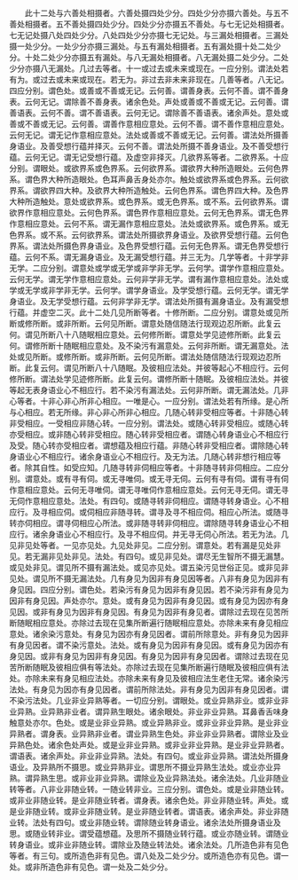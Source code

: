 <!-- { "loadSidebar": true } -->
　　此十二处与六善处相摄者。六善处摄四处少分。四处少分亦摄六善处。与五不善处相摄者。五不善处摄四处少分。四处少分亦摄五不善处。与七无记处相摄者。七无记处摄八处四处少分。八处四处少分亦摄七无记处。与三漏处相摄者。三漏处摄一处少分。一处少分亦摄三漏处。与五有漏处相摄者。五有漏处摄十处二处少分。十处二处少分亦摄五有漏处。与八无漏处相摄者。八无漏处摄二处少分。二处少分亦摄八无漏处。几过去等者。十一或过去或未来或现在。一应分别。谓法处若有为。或过去或未来或现在。若无为。非过去非未来非现在。几善等者。八无记。四应分别。谓色处。或善或不善或无记。云何善。谓善身表。云何不善。谓不善身表。云何无记。谓除善不善身表。诸余色处。声处或善或不善或无记。云何善。谓善语表。云何不善。谓不善语表。云何无记。谓除善不善语表。诸余声处。意处或善或不善或无记。云何善。谓善作意相应意处。云何不善。谓不善作意相应意处。云何无记。谓无记作意相应意处。法处或善或不善或无记。云何善。谓法处所摄善身语业。及善受想行蕴并择灭。云何不善。谓法处所摄不善身语业。及不善受想行蕴。云何无记。谓无记受想行蕴。及虚空非择灭。几欲界系等者。二欲界系。十应分别。谓眼处。或欲界系或色界系。云何欲界系。谓欲界大种所造眼处。云何色界系。谓色界大种所造眼处。色耳声鼻舌身处亦尔。触处或欲界系或色界系。云何欲界系。谓欲界四大种。及欲界大种所造触处。云何色界系。谓色界四大种。及色界大种所造触处。意处或欲界系。或色界系。或无色界系。或不系。云何欲界系。谓欲界作意相应意处。云何色界系。谓色界作意相应意处。云何无色界系。谓无色界作意相应意处。云何不系。谓无漏作意相应意处。法处或欲界系。或色界系。或无色界系。或不系。云何欲界系。谓法处所摄欲界身语业。及欲界受想行蕴。云何色界系。谓法处所摄色界身语业。及色界受想行蕴。云何无色界系。谓无色界受想行蕴。云何不系。谓无漏身语业。及无漏受想行蕴。并三无为。几学等者。十非学非无学。二应分别。谓意处或学或无学或非学非无学。云何学。谓学作意相应意处。云何无学。谓无学作意相应意处。云何非学非无学。谓有漏作意相应意处。法处或学或无学或非学非无学。云何学。谓学身语业。及学受想行蕴。云何无学。谓无学身语业。及无学受想行蕴。云何非学非无学。谓法处所摄有漏身语业。及有漏受想行蕴。并虚空二灭。此十二处几见所断等者。十修所断。二应分别。谓意处或见所断或修所断。或非所断。云何见所断。谓意处随信随法行现观边忍所断。此复云何。谓见所断八十八随眠相应意处。云何修所断。谓意处学见迹修所断。此复云何。谓修所断十随眠相应意处。及不染污有漏意处。云何非所断。谓无漏意处。法处或见所断。或修所断。或非所断。云何见所断。谓法处随信随法行现观边忍所断。此复云何。谓见所断八十八随眠。及彼相应法处。并彼等起心不相应行。云何修所断。谓法处学见迹修所断。此复云何。谓修所断十随眠。及彼相应法处。并彼等起无表身语业心不相应行。若不染污有漏法处。云何非所断。谓无漏法处。几非心等者。十非心非心所非心相应。一唯是心。一应分别。谓法处若有所缘。是心所与心相应。若无所缘。非心非心所非心相应。几随心转非受相应等者。十非随心转非受相应。一受相应非随心转。一应分别。谓法处。或随心转非受相应。或随心转亦受相应。或非随心转非受相应。随心转非受相应者。谓随心转身语业心不相应行及受。随心转亦受相应者。谓想蕴及相应行蕴。非随心转非受相应者。谓除随心转身语业心不相应行。诸余身语业心不相应行。及无为法。几随心转非想行相应等者。除其自性。如受应知。几随寻转非伺相应等者。十非随寻转非伺相应。二应分别。谓意处。或有寻有伺。或无寻唯伺。或无寻无伺。云何有寻有伺。谓有寻有伺作意相应意处。云何无寻唯伺。谓无寻唯伺作意相应意处。云何无寻无伺。谓无寻无伺作意相应意处。法处。有四句。或随寻转非伺相应。谓随寻转身语业。心不相应行。及寻相应伺。或伺相应非随寻转。谓寻及寻不相应伺。相应心所法。或随寻转亦伺相应。谓寻伺相应心所法。或非随寻转非伺相应。谓除随寻转身语业心不相应行。诸余身语业心不相应行。及寻不相应伺。并无寻无伺心所法。若无为法。几见非见处等者。一见亦见处。九见处非见。二应分别。谓意处。若有漏是见处非见。若无漏非见处非见。法处。有四句。或见非见处。谓尽无生智所不摄无漏慧。或见处非见。谓见所不摄有漏法处。或见亦见处。谓五染污见世俗正见。或非见非见处。谓见所不摄无漏法处。几有身见为因非有身见因等者。八非有身见为因非有身见因。四应分别。谓色处。若染污有身见为因非有身见因。若不染污非有身见为因非有身见因。声处亦尔。意处。或有身见为因非有身见因。或有身见为因亦有身见因。或非有身见为因非有身见因。有身见为因非有身见者。谓除过去现在见苦所断随眠相应意处。亦除过去现在见集所断遍行随眠相应意处。亦除未来有身见相应意处。诸余染污意处。有身见为因亦有身见因者。谓前所除意处。非有身见为因非有身见因者。谓不染污意处。法处。或有身见为因非有身见因。或有身见为因亦有身见因。或非有身见为因非有身见因。有身见为因非有身见因者。谓除过去现在见苦所断随眠及彼相应俱有等法处。亦除过去现在见集所断遍行随眠及彼相应俱有法处。亦除未来有身见相应法处。亦除未来有身见及彼相应法生老住无常。诸余染污法处。有身见为因亦有身见因者。谓前所除法处。非有身见为因非有身见因者。谓不染污法处。几业非业异熟等者。一切应分别。谓眼处。或业异熟非业。或非业非业异熟。业异熟非业者。谓异熟生眼处。诸余眼处。非业非业异熟。耳鼻香舌味身触意处亦尔。色处。或是业非业异熟。或业异熟非业。或非业非业异熟。是业非业异熟者。谓身表。业异熟非业者。谓业异熟生色处。非业非业异熟者。谓除业及业异熟色处。诸余色处声处。或是业非业异熟。或非业非业异熟。是业非业异熟者。谓语表。诸余声处。非业非业异熟。法处。有四句。或业非业异熟。谓法处所摄身语业。及异熟所不摄思。或业异熟非业。谓思所不摄业异熟生法处。或业亦业异熟。谓异熟生思。或非业非业异熟。谓除业及业异熟法处。诸余法处。几业非随业转等者。八非业非随业转。一随业转非业。三应分别。谓色处。或是业非随业转。或非业非随业转。是业非随业转者。谓身表。诸余色处。非业非随业转。声处。或是业非随业转。或非业非随业转。是业非随业转者。谓语表。诸余声处。非业非随业转。法处有四句。或业非随业转。谓除随业转身语业。诸余法处所摄身语业及思。或随业转非业。谓受蕴想蕴。及思所不摄随业转行蕴。或业亦随业转。谓随业转身语业。或非业非随业转。谓除业及随业转法处。诸余法处。几所造色非有见色等者。有三句。或所造色非有见色。谓八处及二处少分。或所造色亦有见色。谓一处。或非所造色非有见色。谓一处及二处少分。
